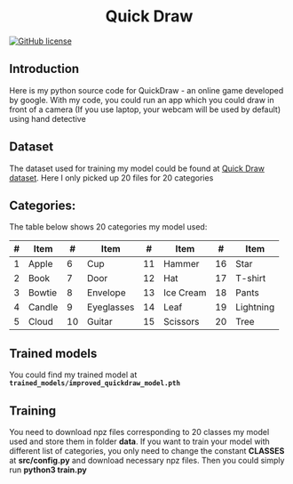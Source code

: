 <div align="center">
 <h1 align="center">Quick Draw</h1>
</div>


[![GitHub license](https://img.shields.io/github/license/khoapdaio/quick-draw)](https://github.com/khoapdaio/quick-draw/blob/main/LICENSE)



## Introduction

Here is my python source code for QuickDraw - an online game developed by google. With my code, you could run an app which you could draw in front of a camera (If you use laptop, your webcam will be used by default) using hand detective

## Dataset
The dataset used for training my model could be found at [Quick Draw dataset](https://console.cloud.google.com/storage/browser/quickdraw_dataset/full/numpy_bitmap). Here I only picked up 20 files for 20 categories


## Categories:
The table below shows 20 categories my model used:

| **#** | **Item**      | **#** | **Item**      | **#** | **Item**      | **#** | **Item**      |
|-------|---------------|-------|---------------|-------|---------------|-------|---------------|
| 1     | Apple         | 6     | Cup           | 11    | Hammer        | 16    | Star          |
| 2     | Book          | 7     | Door          | 12    | Hat           | 17    | T-shirt       |
| 3     | Bowtie        | 8     | Envelope      | 13    | Ice Cream     | 18    | Pants         |
| 4     | Candle        | 9     | Eyeglasses    | 14    | Leaf          | 19    | Lightning     |
| 5     | Cloud         | 10    | Guitar        | 15    | Scissors      | 20    | Tree          |

## Trained models

You could find my trained model at **`trained_models/improved_quickdraw_model.pth`**

## Training

You need to download npz files corresponding to 20 classes my model used and store them in folder **data**.
If you want to train your model with different list of categories, 
you only need to change the constant **CLASSES** at **src/config.py** and download necessary npz files.
Then you could simply run **python3 train.py**


